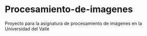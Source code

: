 # Procesamiento-de-imagenes
Proyecto para la asignatura de procesamiento de imágenes en la Universidad del Valle 
